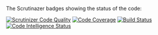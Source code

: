 The Scrutinazer badges showing the status of the code:

[![Scrutinizer Code Quality](https://scrutinizer-ci.com/g/olbr22/mvc_report/badges/quality-score.png?b=main)](https://scrutinizer-ci.com/g/olbr22/mvc_report/?branch=main)
[![Code Coverage](https://scrutinizer-ci.com/g/olbr22/mvc_report/badges/coverage.png?b=main)](https://scrutinizer-ci.com/g/olbr22/mvc_report/?branch=main)
[![Build Status](https://scrutinizer-ci.com/g/olbr22/mvc_report/badges/build.png?b=main)](https://scrutinizer-ci.com/g/olbr22/mvc_report/build-status/main)
[![Code Intelligence Status](https://scrutinizer-ci.com/g/olbr22/mvc_report/badges/code-intelligence.svg?b=main)](https://scrutinizer-ci.com/code-intelligence)
